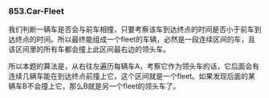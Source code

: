 ### 853.Car-Fleet

我们判断一辆车是否会与前车相撞，只要考察该车到达终点的时间是否小于前车到达终点的时间。所以最终能组成一个fleet的车辆，必然是一段连续区间的车，且该区间里的所有车都会撞上此区间最右边的领头车。

所以本题的算法是，从右往左遍历每辆车A，考察它作为领头车的话，它后面会有连续几辆车能在到达终点前撞上它，这个区间就是一个fleet。如果发现后面的某辆车B不会撞上它，那么B就是另一个fleet的领头车了。
